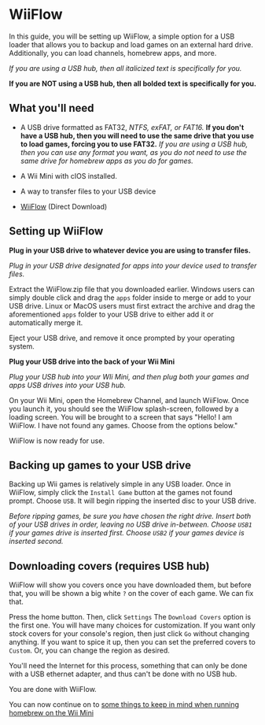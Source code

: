 # WiiFlow

In this guide, you will be setting up WiiFlow, a simple option for a USB loader that allows you to backup and load games on an external hard drive. Additionally, you can load channels, homebrew apps, and more.

*If you are using a USB hub, then all italicized text is specifically for you.*

**If you are NOT using a USB hub, then all bolded text is specifically for you.**

## What you'll need

- A USB drive formatted as FAT32, *NTFS, exFAT, or FAT16.* **If you don't have a USB hub, then you will need to use the same drive that you use to load games, forcing you to use FAT32.** *If you are using a USB hub, then you can use any format you want, as you do not need to use the same drive for homebrew apps as you do for games.*

- A Wii Mini with cIOS installed.

- A way to transfer files to your USB device

- [WiiFlow](https://storage.googleapis.com/google-code-archive-downloads/v2/code.google.com/wiiflow/WiiFlow%20v4.2.1.zip) (Direct Download)


## Setting up WiiFlow

**Plug in your USB drive to whatever device you are using to transfer files.**

*Plug in your USB drive designated for apps into your device used to transfer files.*

Extract the WiiFlow.zip file that you downloaded earlier. Windows users can simply double click and drag the ``apps`` folder inside to merge or add to your USB drive. Linux or MacOS users must first extract the archive and drag the aforementioned ``apps`` folder to your USB drive to either add it or automatically merge it.


Eject your USB drive, and remove it once prompted by your operating system.


**Plug your USB drive into the back of your Wii Mini**

*Plug your USB hub into your WIi Mini, and then plug both your games and apps USB drives into your USB hub.*


On your Wii Mini, open the Homebrew Channel, and launch WiiFlow. Once you launch it, you should see the WiiFlow splash-screen, followed by a loading screen. You will be brought to a screen that says "Hello! I am WiiFlow. I have not found any games. Choose from the options below." 


WiiFlow is now ready for use.


## Backing up games to your USB drive
Backing up Wii games is relatively simple in any USB loader. Once in WiiFlow, simply click the ``Install Game`` button at the games not found prompt. Choose ``USB``. It will begin ripping the inserted disc to your USB drive.


*Before ripping games, be sure you have chosen the right drive. Insert both of your USB drives in order, leaving no USB drive in-between. Choose ``USB1`` if your games drive is inserted first. Choose ``USB2`` if your games device is inserted second.*


## Downloading covers (requires USB hub)

WiiFlow will show you covers once you have downloaded them, but before that, you will be shown a big white ``?`` on the cover of each game. We can fix that.

Press the home button. Then, click ``Settings`` The ``Download Covers`` option is the first one. You will have many choices for customization. If you want only stock covers for your console's region, then just click ``Go`` without changing anything. If you want to spice it up, then you can set the preferred covers to ``Custom``. Or, you can change the region as desired.


You'll need the Internet for this process, something that can only be done with a USB ethernet adapter, and thus can't be done with no USB hub.


You are done with WiiFlow. 


You can now continue on to [some things to keep in mind when running homebrew on the Wii Mini](/wiiminitips)


